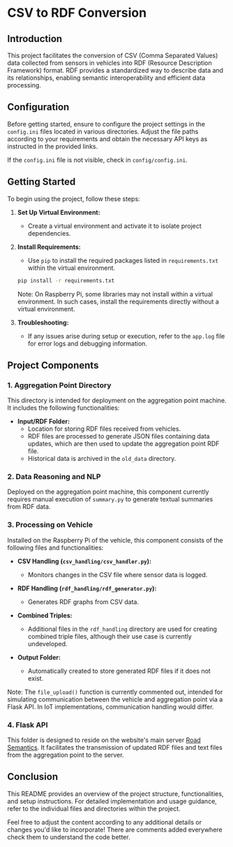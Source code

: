 # CSV to RDF Conversion

## Introduction

This project facilitates the conversion of CSV (Comma Separated Values) data collected from sensors in vehicles into RDF (Resource Description Framework) format. RDF provides a standardized way to describe data and its relationships, enabling semantic interoperability and efficient data processing.

## Configuration

Before getting started, ensure to configure the project settings in the `config.ini` files located in various directories. Adjust the file paths according to your requirements and obtain the necessary API keys as instructed in the provided links.

If the `config.ini` file is not visible, check in `config/config.ini`.

## Getting Started

To begin using the project, follow these steps:

1. **Set Up Virtual Environment:**
   - Create a virtual environment and activate it to isolate project dependencies.

2. **Install Requirements:**
   - Use `pip` to install the required packages listed in `requirements.txt` within the virtual environment.

   ```bash
   pip install -r requirements.txt
   ```

   Note: On Raspberry Pi, some libraries may not install within a virtual environment. In such cases, install the requirements directly without a virtual environment.

3. **Troubleshooting:**
   - If any issues arise during setup or execution, refer to the `app.log` file for error logs and debugging information.

## Project Components

### 1. Aggregation Point Directory

This directory is intended for deployment on the aggregation point machine. It includes the following functionalities:

- **Input/RDF Folder:**
  - Location for storing RDF files received from vehicles.
  - RDF files are processed to generate JSON files containing data updates, which are then used to update the aggregation point RDF file.
  - Historical data is archived in the `old_data` directory.

### 2. Data Reasoning and NLP

Deployed on the aggregation point machine, this component currently requires manual execution of `summary.py` to generate textual summaries from RDF data.

### 3. Processing on Vehicle

Installed on the Raspberry Pi of the vehicle, this component consists of the following files and functionalities:

- **CSV Handling (`csv_handling/csv_handler.py`):**
  - Monitors changes in the CSV file where sensor data is logged.

- **RDF Handling (`rdf_handling/rdf_generator.py`):**
  - Generates RDF graphs from CSV data.

- **Combined Triples:**
  - Additional files in the `rdf_handling` directory are used for creating combined triple files, although their use case is currently undeveloped.

- **Output Folder:**
  - Automatically created to store generated RDF files if it does not exist.

Note: The `file_upload()` function is currently commented out, intended for simulating communication between the vehicle and aggregation point via a Flask API. In IoT implementations, communication handling would differ.

### 4. Flask API

This folder is designed to reside on the website's main server [Road Semantics](https://roadsemantics.in/). It facilitates the transmission of updated RDF files and text files from the aggregation point to the server.

## Conclusion

This README provides an overview of the project structure, functionalities, and setup instructions. For detailed implementation and usage guidance, refer to the individual files and directories within the project.

Feel free to adjust the content according to any additional details or changes you'd like to incorporate!
There are comments added everywhere check them to understand the code better.
